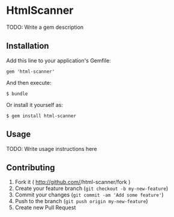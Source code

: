 # HtmlScanner

TODO: Write a gem description

## Installation

Add this line to your application's Gemfile:

    gem 'html-scanner'

And then execute:

    $ bundle

Or install it yourself as:

    $ gem install html-scanner

## Usage

TODO: Write usage instructions here

## Contributing

1. Fork it ( http://github.com/<my-github-username>/html-scanner/fork )
2. Create your feature branch (`git checkout -b my-new-feature`)
3. Commit your changes (`git commit -am 'Add some feature'`)
4. Push to the branch (`git push origin my-new-feature`)
5. Create new Pull Request
